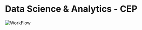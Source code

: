 # Data Science & Analytics - CEP
![WorkFlow](https://github.com/MusadiqBhutto/Data-Science-and-Analytics-CEP/assets/88616911/0332a808-079d-4259-a883-35d05f66e3b7)
